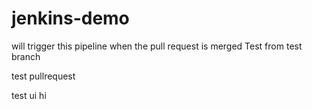 # jenkins-demo
will trigger this pipeline when the pull request is merged
Test from test branch

test
pullrequest

test
ui
hi





